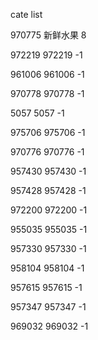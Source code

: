 cate list

970775 新鲜水果 8

972219 972219 -1

961006 961006 -1

970778 970778 -1

5057 5057 -1

975706 975706 -1

970776 970776 -1

957430 957430 -1

957428 957428 -1

972200 972200 -1

955035 955035 -1

957330 957330 -1

958104 958104 -1

957615 957615 -1

957347 957347 -1

969032 969032 -1

